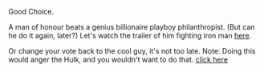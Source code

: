 Good Choice.

A man of honour beats a genius billionaire playboy philanthropist.
(But can he do it again, later?)
Let's watch the trailer of him fighting iron man [here](https://youtu.be/uVdV-lxRPFo).

Or change your vote back to the cool guy, it's not too late. Note: Doing this would anger the Hulk, and you wouldn't
want to do that.
[click here](../ironman/ironman.md)